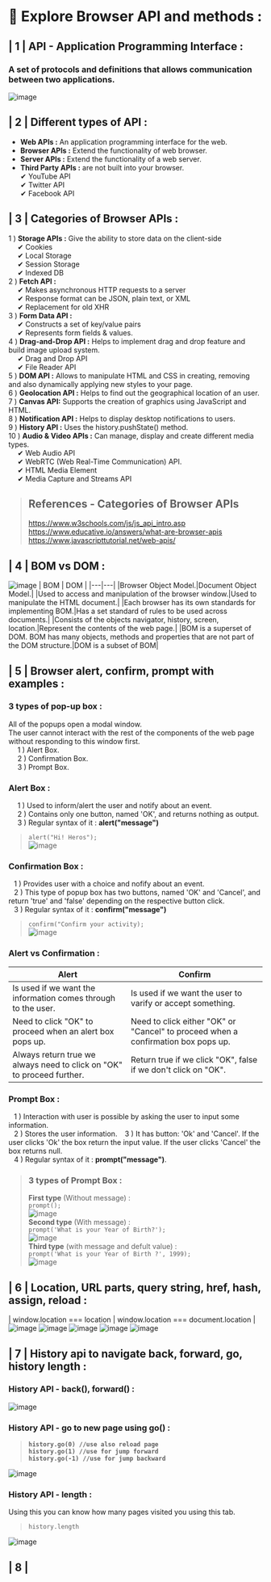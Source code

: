 # 🎯 **Explore Browser API and methods :**
## | 1 | API - Application Programming Interface :

### A set of protocols and definitions that allows communication between two applications.
![image](images/Api1.png)

## | 2 | Different types of API :

 - **Web APIs :** An application programming interface for the web.
 - **Browser APIs :** Extend the functionality of web browser.
 - **Server APIs :** Extend the functionality of a web server.
 - **Third Party APIs :** are not built into your browser.<br>
✔ YouTube API<br>
✔ Twitter API<br>
✔ Facebook API
## | 3 | Categories of Browser APIs :

1 ) **Storage APIs :** Give the ability to store data on the client-side<br>
&emsp; ✔ Cookies<br>
&emsp; ✔ Local Storage<br>
&emsp; ✔ Session Storage<br>
&emsp; ✔ Indexed DB <br>
2 ) **Fetch API :** <br>
&emsp; ✔ Makes asynchronous HTTP requests to a server<br>
&emsp; ✔ Response format can be JSON, plain text, or XML<br>
&emsp; ✔ Replacement for old XHR <br>
3 ) **Form Data API :** <br>
&emsp; ✔ Constructs a set of key/value pairs<br>
&emsp; ✔ Represents form fields & values.<br>
4 ) **Drag-and-Drop API :** Helps to implement drag and drop feature and build image upload system.<br>
&emsp; ✔ Drag and Drop API <br>
&emsp; ✔ File Reader API <br>
5 ) **DOM API :** Allows to manipulate HTML and CSS in creating, removing and also dynamically applying new styles to your page.<br>
6 ) **Geolocation API :** Helps to find out the geographical location of an user.<br>
7 ) **Canvas API:** Supports the creation of graphics using JavaScript and HTML.<br>
8 ) **Notification API :** Helps to display desktop notifications to users.<br>
9 ) **History API :** Uses the history.pushState() method.<br>
10 ) **Audio & Video APIs :** Can manage, display and create different media types.<br>
&emsp; ✔ Web Audio API<br>
&emsp; ✔ WebRTC (Web Real-Time Communication) API.<br>
&emsp; ✔ HTML Media Element<br>
&emsp; ✔ Media Capture and Streams API <br>
>## References - Categories of Browser APIs
>https://www.w3schools.com/js/js_api_intro.asp <br>
>https://www.educative.io/answers/what-are-browser-apis <br>
>https://www.javascripttutorial.net/web-apis/
## | 4 | BOM vs DOM :

![image](images/BOMvsDOM.JPG) 
| BOM | DOM |
|---|---|
|Browser Object Model.|Document Object Model.|
|Used to access and manipulation of the browser window.|Used to manipulate the HTML document.|
|Each browser has its own standards for implementing BOM.|Has a set standard of rules to be used across documents.|
|Consists of the objects navigator, history, screen, location.|Represent the contents of the web page.|
|BOM is a superset of DOM. BOM has many objects, methods and properties that are not part of the DOM structure.|DOM is a subset of BOM|

## | 5 | Browser alert, confirm, prompt with examples :
### **3 types of pop-up box :** <br>
All of the popups open a modal window.<br>
The user cannot interact with the rest of the components of the web page without responding to this window first.<br>
&emsp; 1 ) Alert Box. <br>
&emsp; 2 ) Confirmation Box. <br>
&emsp; 3 ) Prompt Box. <br> 
### **Alert Box :**
&emsp; 1 ) Used to inform/alert the user and notify about an event.<br>
&emsp; 2 ) Contains only one button, named 'OK', and returns nothing as output.<br>
&emsp; 3 ) Regular syntax of it : **alert("message")** <br>
>`` alert("Hi! Heros"); ``<br>
> ![image](images/alert.JPG)
### **Confirmation Box :**
&ensp; 1 ) Provides user with a choice and nofify about an event.<br>
&ensp; 2 ) This type of popup box has two buttons, named 'OK' and 'Cancel', and return 'true' and 'false' depending on the respective button click.<br>
&ensp; 3 ) Regular syntax of it : **confirm("message")** <br>
>``confirm("Confirm your activity);``<br>
>![image](images/confirmBox.JPG)
### **Alert vs Confirmation :**
|Alert|Confirm|
|---|---|
|Is used if we want the information comes through to the user.|Is used if we want the user to varify or accept something.|
|Need to click "OK" to proceed when an alert box pops up.|Need to click either "OK" or "Cancel" to proceed when a confirmation box pops up.|
|Always return true we always need to click on "OK" to proceed further.|Return true if we click "OK", false if we don't click on "OK".|
### **Prompt Box :**
&ensp; 1 ) Interaction with user is possible by asking the user to input some information.<br>
&ensp; 2 ) Stores the user information.
&ensp; 3 ) It has button: 'Ok' and 'Cancel'. If the user clicks 'Ok' the box return the input value. If the user clicks 'Cancel' the box returns null.<br>
&ensp; 4 ) Regular syntax of it : **prompt("message")**.
> ### **3 types of Prompt Box :**
> **First type** (Without message) :<br>
> ``prompt();``<br>
> ![image](images/prompt1.JPG)<br>
> **Second type** (With message) :<br>
> ``prompt('What is your Year of Birth?');``<br>
> ![image](images/prompt2.JPG)<br>
> **Third type** (with message and defult value) :<br>
> ``prompt('What is your Year of Birth ?', 1999);``<br>
> ![image](images/prompt3.JPG)<br>
## | 6 | Location, URL parts, query string, href, hash, assign, reload :
| window.location === location | window.location === document.location |
![image](images/location.JPG)
![image](images/location1.JPG)
![image](images/location2.JPG)
![image](images/location3.JPG)
![image](images/location4.JPG)
## | 7 | History api to navigate back, forward, go, history length :
### **History API** - back(), forward() :
![image](images/history.JPG)
### **History API** - go to new page using go() :<Br>
> **``history.go(0) //use also reload page``** <br>
> **``history.go(1) //use for jump forward``** <br>
> **``history.go(-1) //use for jump backward``** <br>

![image](images/history1.JPG)
### **History API** - length :
Using this you can know how many pages visited you using this tab.<br>
>``history.length``<br>

![image](images/history2.JPG)

## | 8 |